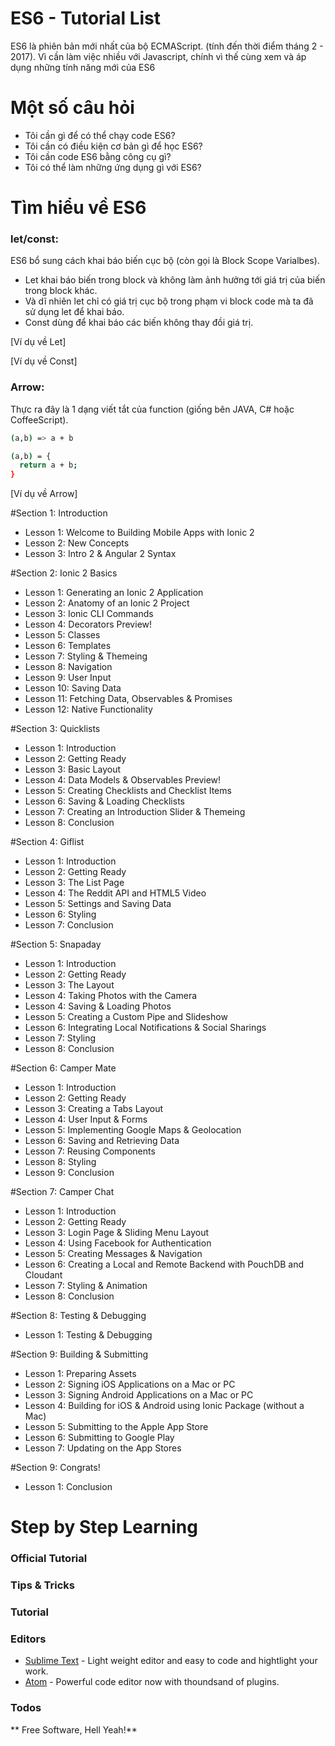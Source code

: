 # ES6 - Tutorial List

ES6 là phiên bản mới nhất của bộ ECMAScript.
(tính đến thời điểm tháng 2 - 2017). Vì cần làm việc nhiều với Javascript, chính vì thế cùng xem và áp dụng những tính năng mới của ES6

# Một số câu hỏi
* Tôi cần gì để có thể chạy code ES6?
* Tôi cần có điều kiện cơ bản gì để học ES6?
* Tôi cần code ES6 bằng công cụ gì?
* Tôi có thể làm những ứng dụng gì với ES6?

# Tìm hiểu về ES6
### let/const:
ES6 bổ sung cách khai báo biến cục bộ (còn gọi là Block Scope Varialbes).
* Let khai báo biến trong block và không làm ảnh hưởng tới giá trị của biến trong block khác.
* Và dĩ nhiên let chỉ có giá trị cục bộ trong phạm vi block code mà ta đã sử dụng let để khai báo.
* Const dùng để khai báo các biến không thay đồi giá trị.

[Ví dụ về Let]

[Ví dụ về Const]

### Arrow:
Thực ra đây là 1 dạng viết tắt của function (giống bên JAVA, C# hoặc CoffeeScript).

```sh
(a,b) => a + b
```

```sh
(a,b) = {
  return a + b;
}
```

[Ví dụ về Arrow]



#Section 1: Introduction
* Lesson 1: Welcome to Building Mobile Apps with Ionic 2
* Lesson 2: New Concepts
* Lesson 3: Intro 2 & Angular 2 Syntax

#Section 2: Ionic 2 Basics
* Lesson 1: Generating an Ionic 2 Application
* Lesson 2: Anatomy of an Ionic 2 Project
* Lesson 3: Ionic CLI Commands
* Lesson 4: Decorators Preview!
* Lesson 5: Classes
* Lesson 6: Templates
* Lesson 7: Styling & Themeing
* Lesson 8: Navigation
* Lesson 9: User Input
* Lesson 10: Saving Data
* Lesson 11: Fetching Data, Observables & Promises
* Lesson 12: Native Functionality

#Section 3: Quicklists
* Lesson 1: Introduction
* Lesson 2: Getting Ready
* Lesson 3: Basic Layout
* Lesson 4: Data Models & Observables Preview!
* Lesson 5: Creating Checklists and Checklist Items
* Lesson 6: Saving & Loading Checklists
* Lesson 7: Creating an Introduction Slider & Themeing
* Lesson 8: Conclusion

#Section 4: Giflist
* Lesson 1: Introduction
* Lesson 2: Getting Ready
* Lesson 3: The List Page
* Lesson 4: The Reddit API and HTML5 Video
* Lesson 5: Settings and Saving Data
* Lesson 6: Styling
* Lesson 7: Conclusion

#Section 5: Snapaday
* Lesson 1: Introduction
* Lesson 2: Getting Ready
* Lesson 3: The Layout
* Lesson 4: Taking Photos with the Camera
* Lesson 4: Saving & Loading Photos
* Lesson 5: Creating a Custom Pipe and Slideshow
* Lesson 6: Integrating Local Notifications & Social Sharings
* Lesson 7: Styling
* Lesson 8: Conclusion

#Section 6: Camper Mate
* Lesson 1: Introduction
* Lesson 2: Getting Ready
* Lesson 3: Creating a Tabs Layout
* Lesson 4: User Input & Forms
* Lesson 5: Implementing Google Maps & Geolocation
* Lesson 6: Saving and Retrieving Data
* Lesson 7: Reusing Components
* Lesson 8: Styling
* Lesson 9: Conclusion

#Section 7: Camper Chat
* Lesson 1: Introduction
* Lesson 2: Getting Ready
* Lesson 3: Login Page & Sliding Menu Layout
* Lesson 4: Using Facebook for Authentication
* Lesson 5: Creating Messages & Navigation
* Lesson 6: Creating a Local and Remote Backend with PouchDB and Cloudant
* Lesson 7: Styling & Animation
* Lesson 8: Conclusion

#Section 8: Testing & Debugging
* Lesson 1: Testing & Debugging

#Section 9: Building & Submitting
* Lesson 1: Preparing Assets
* Lesson 2: Signing iOS Applications on a Mac or PC
* Lesson 3: Signing Android Applications on a Mac or PC
* Lesson 4: Building for iOS & Android using Ionic Package (without a Mac)
* Lesson 5: Submitting to the Apple App Store
* Lesson 6: Submitting to Google Play
* Lesson 7: Updating on the App Stores

#Section 9: Congrats!
* Lesson 1: Conclusion

# Step by Step Learning

### Official Tutorial

### Tips & Tricks


### Tutorial


### Editors

* [Sublime Text] - Light weight editor and easy to code and hightlight your work.
* [Atom] - Powerful code editor now with thoundsand of plugins.

### Todos



** Free Software, Hell Yeah!**

[//]: # (These are reference links used in the body of this note and get stripped out when the markdown processor does its job. There is no need to format nicely because it shouldn't be seen. Thanks SO - http://stackoverflow.com/questions/4823468/store-comments-in-markdown-syntax)

   [Sublime Text]: <https://www.sublimetext.com/>
   [Atom]: <https://atom.io/>
